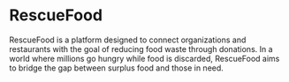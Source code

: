 # RescueFood
RescueFood is a platform designed to connect organizations and restaurants with the goal of reducing food waste through donations. In a world where millions go hungry while food is discarded, RescueFood aims to bridge the gap between surplus food and those in need.
